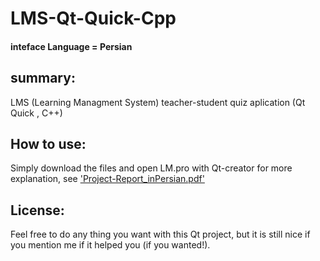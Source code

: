 # LMS-Qt-Quick-Cpp
#### inteface Language = Persian

## summary:
LMS (Learning Managment System) teacher-student quiz aplication  (Qt Quick , C++)

## How to use:
Simply download the files and open LM.pro with Qt-creator
for more explanation, see <a href='https://github.com/Alireza499/LMS-Qt-Quick-Cpp/blob/main/Project-Report_inPersian.pdf'>'Project-Report_inPersian.pdf' </a>

## License:
Feel free to do any thing you want with this Qt project, but it is still nice if you mention me if it helped you (if you wanted!).


